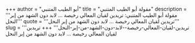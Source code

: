 +++
author = "أبو الطيب المتنبي"
title = "مقولة أبو الطيب المتنبي"
description = '''مقولة أبو الطيب المتنبي: تريدين لقيان المعالي رخيصة ... لابد دون الشهد من إبر النحل'''
quote = '''تريدين لقيان المعالي رخيصة ... لابد دون الشهد من إبر النحل'''
slug = '''تريدين-لقيان-المعالي-رخيصة--لابد-دون-الشهد-من-إبر-النحل'''
+++
تريدين لقيان المعالي رخيصة ... لابد دون الشهد من إبر النحل
